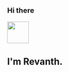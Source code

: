 ### Hi there 

<img src="https://media1.giphy.com/media/0IxONYHUw0vikYuAoL/giphy.gif?cid=790b76117797bca39be4cdc06717cdeb7581baac68ab0a0f&rid=giphy.gif&ct=s" width="50" height="50">



## I'm Revanth.

<!--
**Re-vanth/Re-vanth** is a ✨ _special_ ✨ repository because its `README.md` (this file) appears on your GitHub profile.

Here are some ideas to get you started:

- 🔭 I’m currently working on ...
- 🌱 I’m currently learning ...
- 👯 I’m looking to collaborate on ...
- 🤔 I’m looking for help with ...
- 💬 Ask me about ...
- 📫 How to reach me: ...
- 😄 Pronouns: ...
- ⚡ Fun fact: ...
-->
